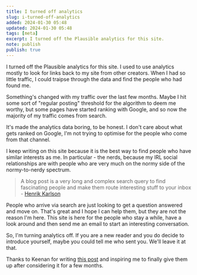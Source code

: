 ```yaml
---
title: I turned off analytics
slug: i-turned-off-analytics
added: 2024-01-30 05:48
updated: 2024-01-30 05:48
tags: [meta]
excerpt: I turned off the Plausible analytics for this site.
note: publish
publish: true
---
```


I turned off the Plausible analytics for this site. I used to use analytics mostly to look for links back to my site from other creators. When I had so little traffic, I could traipse through the data and find the people who had found me. 

Something's changed with my traffic over the last few months. Maybe I hit some sort of "regular posting" threshold for the algorithm to deem me worthy, but some pages have started ranking with Google, and so now the majority of my traffic comes from search.

It's made the analytics data boring, to be honest. I don't care about what gets ranked on Google, I'm not trying to optimise for the people who come from that channel.

I keep writing on this site because it is the best way to find people who have similar interests as me. In particular - the nerds, because my IRL social relationships are with people who are very much on the normy side of the normy-to-nerdy spectrum.

> A blog post is a very long and complex search query to find fascinating people and make them route interesting stuff to your inbox - [Henrik Karlson](https://substack.com/@henrikkarlsson)

People who arrive via search are just looking to get a question answered and move on. That's great and I hope I can help them, but they are not the reason I'm here. This site is here for the people who stay a while, have a look around and then send me an email to start an interesting conversation. 

So, I'm turning analytics off. If you are a new reader and you do decide to introduce yourself, maybe you could tell me who sent you. We'll leave it at that.

Thanks to Keenan for writing [this post](https://gkeenan.co/avgb/im-turning-off-my-website-analytics-because-im-very-brave-and-i-promise-i-truly-do-not-care-about-the-numbers) and inspiring me to finally give them up after considering it for a few months.




